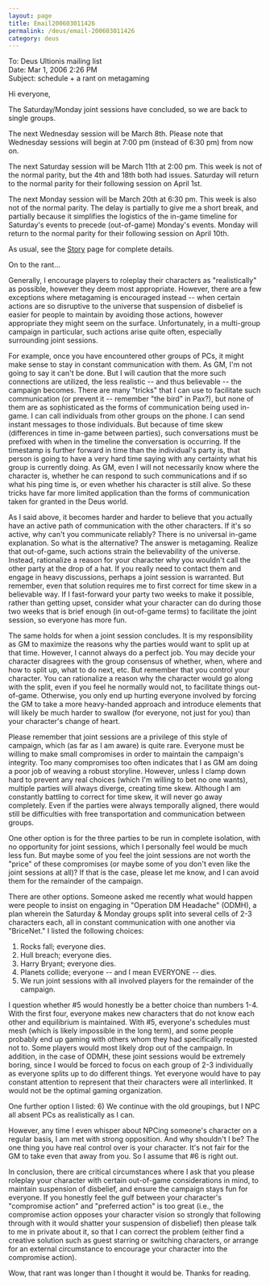 ```yaml
---
layout: page
title: Email200603011426
permalink: /deus/email-200603011426
category: deus
---
```

To: Deus Ultionis mailing list
<br>Date: Mar 1, 2006 2:26 PM
<br>Subject: schedule + a rant on metagaming

Hi everyone,

The Saturday/Monday joint sessions have concluded, so we are back to single groups.

The next Wednesday session will be March 8th. Please note that Wednesday sessions will begin at 7:00 pm (instead of 6:30 pm) from now on.

The next Saturday session will be March 11th at 2:00 pm. This week is not of the normal parity, but the 4th and 18th both had issues. Saturday will return to the normal parity for their following session on April 1st.

The next Monday session will be March 20th at 6:30 pm. This week is also not of the normal parity. The delay is partially to give me a short break, and partially because it simplifies the logistics of the in-game timeline for Saturday's events to precede (out-of-game) Monday's events. Monday will return to the normal parity for their following session on April 10th.

As usual, see the [Story](story) page for complete details.

On to the rant...

Generally, I encourage players to roleplay their characters as &quot;realistically&quot; as possible, however they deem most appropriate. However, there are a few exceptions where metagaming is encouraged instead -- when certain actions are so disruptive to the universe that suspension of disbelief is easier for people to maintain by avoiding those actions, however appropriate they might seem on the surface. Unfortunately, in a multi-group campaign in particular, such actions arise quite often, especially surrounding joint sessions.

For example, once you have encountered other groups of PCs, it might make sense to stay in constant communication with them. As GM, I'm not going to say it can't be done. But I will caution that the more such connections are utilized, the less realistic -- and thus believable -- the campaign becomes. There are many &quot;tricks&quot; that I can use to facilitate such communication (or prevent it -- remember &quot;the bird&quot; in Pax?), but none of them are as sophisticated as the forms of communication being used in-game. I can call individuals from other groups on the phone. I can send instant messages to those individuals. But because of time skew (differences in time in-game between parties), such conversations must be prefixed with when in the timeline the conversation is occurring. If the timestamp is further forward in time than the individual's party is, that person is going to have a very hard time saying with any certainty what his group is currently doing. As GM, even I will not necessarily know where the character is, whether he can respond to such communications and if so what his ping time is, or even whether his character is still alive. So these tricks have far more limited application than the forms of communication taken for granted in the Deus world.

As I said above, it becomes harder and harder to believe that you actually have an active path of communication with the other characters. If it's so active, why can't you communicate reliably? There is no universal in-game explanation. So what is the alternative? The answer is metagaming. Realize that out-of-game, such actions strain the believability of the universe. Instead, rationalize a reason for your character why you wouldn't call the other party at the drop of a hat. If you really need to contact them and engage in heavy discussions, perhaps a joint session is warranted. But remember, even that solution requires me to first correct for time skew in a believable way. If I fast-forward your party two weeks to make it possible, rather than getting upset, consider what your character can do during those two weeks that is brief enough (in out-of-game terms) to facilitate the joint session, so everyone has more fun.

The same holds for when a joint session concludes. It is my responsibility as GM to maximize the reasons why the parties would want to split up at that time. However, I cannot always do a perfect job. You may decide your character disagrees with the group consensus of whether, when, where and how to split up, what to do next, etc. But remember that you control your character. You can rationalize a reason why the character would go along with the split, even if you feel he normally would not, to facilitate things out-of-game. Otherwise, you only end up hurting everyone involved by forcing the GM to take a more heavy-handed approach and introduce elements that will likely be much harder to swallow (for everyone, not just for you) than your character's change of heart.

Please remember that joint sessions are a privilege of this style of campaign, which (as far as I am aware) is quite rare. Everyone must be willing to make small compromises in order to maintain the campaign's integrity. Too many compromises too often indicates that I as GM am doing a poor job of weaving a robust storyline. However, unless I clamp down hard to prevent any real choices (which I'm willing to bet no one wants), multiple parties will always diverge, creating time skew. Although I am constantly battling to correct for time skew, it will never go away completely. Even if the parties were always temporally aligned, there would still be difficulties with free transportation and communication between groups.

One other option is for the three parties to be run in complete isolation, with no opportunity for joint sessions, which I personally feel would be much less fun. But maybe some of you feel the joint sessions are not worth the &quot;price&quot; of these compromises (or maybe some of you don't even like the joint sessions at all)? If that is the case, please let me know, and I can avoid them for the remainder of the campaign.

There are other options. Someone asked me recently what would happen were people to insist on engaging in &quot;Operation DM Headache&quot; (ODMH), a plan wherein the Saturday &amp; Monday groups split into several cells of 2-3 characters each, all in constant communication with one another via &quot;BriceNet.&quot; I listed the following choices:
1) Rocks fall; everyone dies.
2) Hull breach; everyone dies.
3) Harry Bryant; everyone dies.
4) Planets collide; everyone -- and I mean EVERYONE -- dies.
5) We run joint sessions with all involved players for the remainder of the campaign.

I question whether #5 would honestly be a better choice than numbers 1-4. With the first four, everyone makes new characters that do not know each other and equilibrium is maintained. With #5, everyone's schedules must mesh (which is likely impossible in the long term), and some people probably end up gaming with others whom they had specifically requested not to. Some players would most likely drop out of the campaign. In addition, in the case of ODMH, these joint sessions would be extremely boring, since I would be forced to focus on each group of 2-3 individually as everyone splits up to do different things. Yet everyone would have to pay constant attention to represent that their characters were all interlinked. It would not be the optimal gaming organization.

One further option I listed:
6) We continue with the old groupings, but I NPC all absent PCs as realistically as I can.

However, any time I even whisper about NPCing someone's character on a regular basis, I am met with strong opposition. And why shouldn't I be? The one thing you have real control over is your character. It's not fair for the GM to take even that away from you. So I assume that #6 is right out.

In conclusion, there are critical circumstances where I ask that you please roleplay your character with certain out-of-game considerations in mind, to maintain suspension of disbelief, and ensure the campaign stays fun for everyone. If you honestly feel the gulf between your character's &quot;compromise action&quot; and &quot;preferred action&quot; is too great (i.e., the compromise action opposes your character vision so strongly that following through with it would shatter your suspension of disbelief) then please talk to me in private about it, so that I can correct the problem (either find a creative solution such as guest starring or switching characters, or arrange for an external circumstance to encourage your character into the compromise action).

Wow, that rant was longer than I thought it would be. Thanks for reading.

